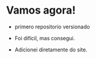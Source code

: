 # Vamos agora!
* primero repositorio versionado

* Foi difícil, mas consegui.

* Adicionei diretamente do site.

